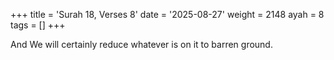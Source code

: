 +++
title = 'Surah 18, Verses 8'
date = '2025-08-27'
weight = 2148
ayah = 8
tags = []
+++

And We will certainly reduce whatever is on it to barren ground.